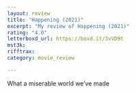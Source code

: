 ```yaml
---
layout: review
title: "Happening (2021)"
excerpt: "My review of Happening (2021)"
rating: "4.0"
letterboxd_url: https://boxd.it/3vVD9t
mst3k: 
rifftrax: 
category: movie_review

---
```


What a miserable world we’ve made